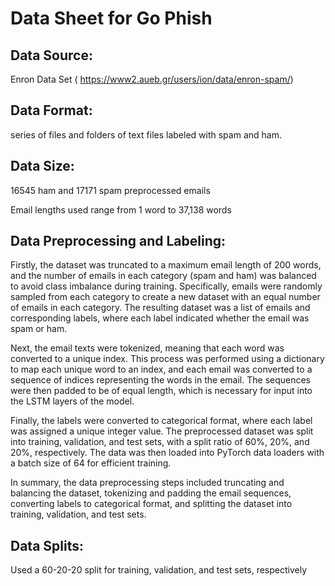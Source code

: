 # Data Sheet for Go Phish
## Data Source: 
Enron Data Set ( https://www2.aueb.gr/users/ion/data/enron-spam/)

## Data Format: 
series of files and folders of text files labeled with spam and ham. 

## Data Size: 
16545 ham and 17171 spam preprocessed emails

Email lengths used range from 1 word to 37,138 words


## Data Preprocessing and Labeling:
Firstly, the dataset was truncated to a maximum email length of 200 words, and the number of emails in each category (spam and ham) was balanced to avoid class imbalance during training. Specifically, emails were randomly sampled from each category to create a new dataset with an equal number of emails in each category. The resulting dataset was a list of emails and corresponding labels, where each label indicated whether the email was spam or ham.

Next, the email texts were tokenized, meaning that each word was converted to a unique index. This process was performed using a dictionary to map each unique word to an index, and each email was converted to a sequence of indices representing the words in the email. The sequences were then padded to be of equal length, which is necessary for input into the LSTM layers of the model.

Finally, the labels were converted to categorical format, where each label was assigned a unique integer value. The preprocessed dataset was split into training, validation, and test sets, with a split ratio of 60\%, 20\%, and 20\%, respectively. The data was then loaded into PyTorch data loaders with a batch size of 64 for efficient training.

In summary, the data preprocessing steps included truncating and balancing the dataset, tokenizing and padding the email sequences, converting labels to categorical format, and splitting the dataset into training, validation, and test sets.


## Data Splits:
Used a 60-20-20 split for training, validation, and test sets, respectively

